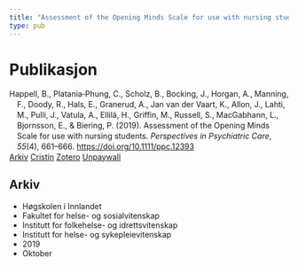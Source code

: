 ```yaml
---
title: "Assessment of the Opening Minds Scale for use with nursing students"
type: pub
---
```

<h1>Publikasjon</h1>
<article id="csl-bib-container-LCPYTJ2T" class="csl-bib-container">
  <div class="csl-bib-body" style="line-height: 1.35; padding-left: 1em; text-indent:-1em;">
  <div class="csl-entry">Happell, B., Platania&#x2010;Phung, C., Scholz, B., Bocking, J., Horgan, A., Manning, F., Doody, R., Hals, E., Granerud, A., Jan van der Vaart, K., Allon, J., Lahti, M., Pulli, J., Vatula, A., Ellil&#xE4;, H., Griffin, M., Russell, S., MacGabhann, L., Bjornsson, E., &amp; Biering, P. (2019). Assessment of the Opening Minds Scale for use with nursing students. <i>Perspectives in Psychiatric Care</i>, <i>55</i>(4), 661&#x2013;666. <a href="https://doi.org/10.1111/ppc.12393">https://doi.org/10.1111/ppc.12393</a></div>
</div>
  <div class="csl-bib-buttons">
    <a href="#taxonomy-article-LCPYTJ2T" class="csl-bib-button">Arkiv</a>
    <a href="https://app.cristin.no/results/show.jsf?id=1739854" alt="Cristin URL" class="csl-bib-button">Cristin</a>
    <a href="http://zotero.org/groups/5022929/items/LCPYTJ2T" alt="Zotero URL" class="csl-bib-button">Zotero</a>
    <a href="https://doi.org/10.1111/ppc.12393" class="csl-bib-button">Unpaywall</a>
  </div>
  <div id="csl-bib-meta-container-LCPYTJ2T"></div>
</article>
<div id="csl-bib-meta-LCPYTJ2T" class="csl-bib-meta">
  <article id="taxonomy-article-LCPYTJ2T" class="taxonomy-article">
    <h1>Arkiv</h1>
    <ul>
      <li>Høgskolen i Innlandet</li>
      <li>Fakultet for helse- og sosialvitenskap</li>
      <li>Institutt for folkehelse- og idrettsvitenskap</li>
      <li>Institutt for helse- og sykepleievitenskap</li>
      <li>2019</li>
      <li>Oktober</li>
    </ul>
  </article>
</div>
